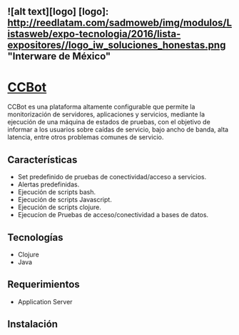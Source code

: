 ![alt text][logo]
[logo]: http://reedlatam.com/sadmoweb/img/modulos/Listasweb/expo-tecnologia/2016/lista-expositores//logo_iw_soluciones_honestas.png "Interware de México"
-----
# [CCBot](http://www.interware.com.mx)   

CCBot es una plataforma altamente configurable que permite la monitorización de servidores, aplicaciones y servicios, mediante la ejecución de una máquina de estados de pruebas, con el objetivo de informar a los usuarios sobre caídas de servicio, bajo ancho de banda, alta latencia, entre otros problemas comunes de servicio.

## Características
* Set predefinido de pruebas de conectividad/acceso a servicios.
* Alertas predefinidas.
* Ejecución de scripts bash.
* Ejecución de scripts Javascript.
* Ejecución de scripts clojure.
* Ejecucíon de Pruebas de acceso/conectividad a bases de datos.

## Tecnologías
 * Clojure
 * Java
 
## Requerimientos
 * Application Server
 
## Instalación
